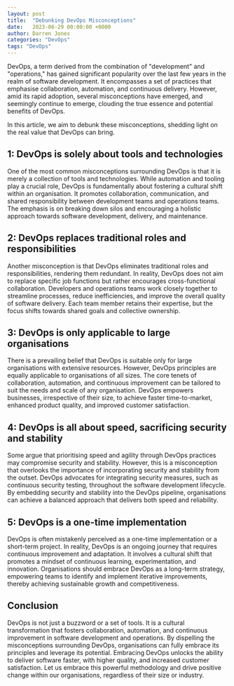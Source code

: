 ```yaml
---
layout: post
title:  "Debunking DevOps Misconceptions"
date:   2023-06-29 00:00:00 +0000
author: Darren Jones
categories: "DevOps"
tags: "DevOps"
---
```


DevOps, a term derived from the combination of "development" and "operations," has gained significant popularity over the last few years in the realm of software development. It encompasses a set of practices that emphasise collaboration, automation, and continuous delivery. However, amid its rapid adoption, several misconceptions have emerged, and seemingly continue to emerge, clouding the true essence and potential benefits of DevOps. 

In this article, we aim to debunk these misconceptions, shedding light on the real value that DevOps can bring.

## 1: DevOps is solely about tools and technologies

One of the most common misconceptions surrounding DevOps is that it is merely a collection of tools and technologies. While automation and tooling play a crucial role, DevOps is fundamentally about fostering a cultural shift within an organisation. It promotes collaboration, communication, and shared responsibility between development teams and operations teams. The emphasis is on breaking down silos and encouraging a holistic approach towards software development, delivery, and maintenance.

## 2: DevOps replaces traditional roles and responsibilities

Another misconception is that DevOps eliminates traditional roles and responsibilities, rendering them redundant. In reality, DevOps does not aim to replace specific job functions but rather encourages cross-functional collaboration. Developers and operations teams work closely together to streamline processes, reduce inefficiencies, and improve the overall quality of software delivery. Each team member retains their expertise, but the focus shifts towards shared goals and collective ownership.

## 3: DevOps is only applicable to large organisations

There is a prevailing belief that DevOps is suitable only for large organisations with extensive resources. However, DevOps principles are equally applicable to organisations of all sizes. The core tenets of collaboration, automation, and continuous improvement can be tailored to suit the needs and scale of any organisation. DevOps empowers businesses, irrespective of their size, to achieve faster time-to-market, enhanced product quality, and improved customer satisfaction.

## 4: DevOps is all about speed, sacrificing security and stability

Some argue that prioritising speed and agility through DevOps practices may compromise security and stability. However, this is a misconception that overlooks the importance of incorporating security and stability from the outset. DevOps advocates for integrating security measures, such as continuous security testing, throughout the software development lifecycle. By embedding security and stability into the DevOps pipeline, organisations can achieve a balanced approach that delivers both speed and reliability.

## 5: DevOps is a one-time implementation

DevOps is often mistakenly perceived as a one-time implementation or a short-term project. In reality, DevOps is an ongoing journey that requires continuous improvement and adaptation. It involves a cultural shift that promotes a mindset of continuous learning, experimentation, and innovation. Organisations should embrace DevOps as a long-term strategy, empowering teams to identify and implement iterative improvements, thereby achieving sustainable growth and competitiveness.

## Conclusion

DevOps is not just a buzzword or a set of tools. It is a cultural transformation that fosters collaboration, automation, and continuous improvement in software development and operations. By dispelling the misconceptions surrounding DevOps, organisations can fully embrace its principles and leverage its potential. Embracing DevOps unlocks the ability to deliver software faster, with higher quality, and increased customer satisfaction. Let us embrace this powerful methodology and drive positive change within our organisations, regardless of their size or industry.